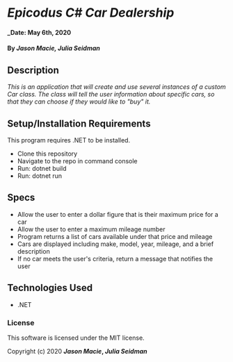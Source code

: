 # _Epicodus C# Car Dealership_

#### _Date: May 6th, 2020
#### By _**Jason Macie**, **Julia Seidman**_

## Description

_This is an application that will create and use several instances of a custom Car class. The class will tell the user information about specific cars, so that they can choose if they would like to "buy" it._

## Setup/Installation Requirements

This program requires .NET to be installed.
* Clone this repository
* Navigate to the repo in command console
* Run: dotnet build
* Run: dotnet run

## Specs

* Allow the user to enter a dollar figure that is their maximum price for a car
* Allow the user to enter a maximum mileage number
* Program returns a list of cars available under that price and mileage
* Cars are displayed including make, model, year, mileage, and a brief description
* If no car meets the user's criteria, return a message that notifies the user

## Technologies Used

* .NET

### License

This software is licensed under the MIT license.

Copyright (c) 2020 **_Jason Macie_, _Julia Seidman_**
